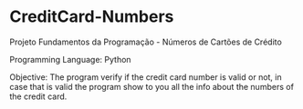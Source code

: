 # CreditCard-Numbers
Projeto Fundamentos da Programação - Números de Cartões de Crédito

Programming Language: Python

Objective: The program verify if the credit card number is valid or not, in case that is valid the program show to you all the info about the numbers of the credit card.
